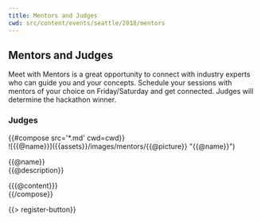 ```yaml
---
title: Mentors and Judges
cwd: src/content/events/seattle/2018/mentors
---
```

## <i class="icon fa-group"></i> Mentors and Judges

Meet with Mentors is a great opportunity to connect with industry experts who can guide you and your concepts. Schedule your sessions with mentors of your choice on Friday/Saturday and get connected. Judges will determine the hackathon winner.

### Judges
<div class="row">
{{#compose src='*.md' cwd=cwd}}
<div class="6u">
  <div class="mentor-card expander">
      <span class="mentor-picture">
       ![{{@name}}]({{assets}}/images/mentors/{{@picture}} "{{@name}}")       
      </span>
      <p class="mentor-titles">
        {{@name}}<br/>
        {{@description}}
      </p>
  </div>
  <div class="6u content mentor-description">
    {{{@content}}}
  </div>
</div>
{{/compose}}
</div>

{{> register-button}}
